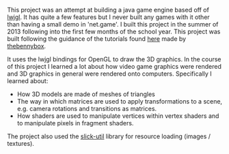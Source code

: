 This project was an attempt at building a java game engine based off of [lwjgl](https://www.lwjgl.org/). It has quite a few features but I never built any games with it other than having a small demo in 'net.game'. I built this project in the summer of 2013 following into the first few months of the school year. This project was built following the guidance of the tutorials found [here](https://www.youtube.com/playlist?list=PLEETnX-uPtBXP_B2yupUKlflXBznWIlL5) made by [thebennybox](https://www.youtube.com/user/thebennybox).

It uses the lwjgl bindings for OpenGL to draw the 3D graphics. In the course of this project I learned a lot about how video game graphics were rendered and 3D graphics in general were rendered onto computers. Specifically I learned about:
* How 3D models are made of meshes of triangles
* The way in which matrices are used to apply transformations to a scene, e.g. camera rotations and transitions as matrices.
* How shaders are used to manipulate vertices within vertex shaders and to manipulate pixels in fragment shaders.

The project also used the [slick-util](http://slick.ninjacave.com/slick-util/) library for resource loading (images / textures).